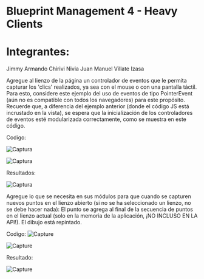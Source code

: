 # Blueprint Management 4 - Heavy Clients


# Integrantes:

Jimmy Armando Chirivi Nivia
Juan Manuel Villate Izasa


Agregue al lienzo de la página un controlador de eventos que le permita capturar los 'clics' realizados, ya sea con el mouse o con una pantalla táctil. Para esto, considere este ejemplo del uso de eventos de tipo PointerEvent (aún no es compatible con todos los navegadores) para este propósito. Recuerde que, a diferencia del ejemplo anterior (donde el código JS está incrustado en la vista), se espera que la inicialización de los controladores de eventos esté modularizada correctamente, como se muestra en este código.

Codigo:

![Captura](https://user-images.githubusercontent.com/48265107/76494069-18fa7200-6402-11ea-8ae7-17583a110efa.JPG)

![Captura](https://user-images.githubusercontent.com/48265107/76494269-7db5cc80-6402-11ea-89d4-4ab23a26e08f.JPG)

Resultados:

![Captura](https://user-images.githubusercontent.com/48265107/76494513-05034000-6403-11ea-9fdf-b019b1d30a9c.JPG)


Agregue lo que se necesita en sus módulos para que cuando se capturen nuevos puntos en el lienzo abierto (si no se ha seleccionado un lienzo, no se debe hacer nada):
El punto se agrega al final de la secuencia de puntos en el lienzo actual (solo en la memoria de la aplicación, ¡NO INCLUSO EN LA API!).
El dibujo está repintado.

Codigo:
![Capture](https://user-images.githubusercontent.com/48265107/76530139-4b778f80-6441-11ea-832d-51a2e44a128e.PNG)

![Capture](https://user-images.githubusercontent.com/48265107/76530204-6518d700-6441-11ea-8313-b24fe6301622.PNG)

Resultado:

![Capture](https://user-images.githubusercontent.com/48265107/76530272-7cf05b00-6441-11ea-8a87-15c871debac7.PNG)







